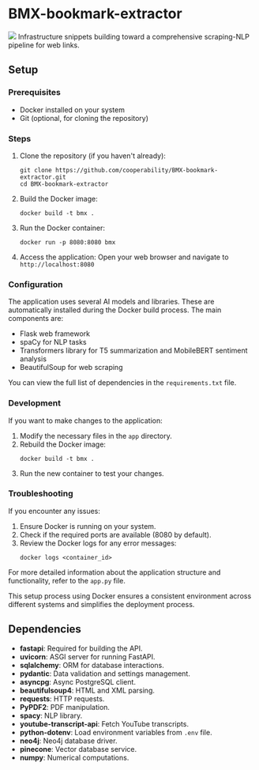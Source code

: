 # BMX-bookmark-extractor

![](https://github.com/cooperability/BMX-bookmark-extractor/blob/main/Screen%20Recording%202023-09-18%20at%201.07.22%20PM.gif)
Infrastructure snippets building toward a comprehensive scraping-NLP pipeline for web links.

## Setup

### Prerequisites
- Docker installed on your system
- Git (optional, for cloning the repository)

### Steps

1. Clone the repository (if you haven't already):
   ```
   git clone https://github.com/cooperability/BMX-bookmark-extractor.git
   cd BMX-bookmark-extractor
   ```

2. Build the Docker image:
   ```
   docker build -t bmx .
   ```

3. Run the Docker container:
   ```
   docker run -p 8080:8080 bmx
   ```

4. Access the application:
   Open your web browser and navigate to `http://localhost:8080`

### Configuration

The application uses several AI models and libraries. These are automatically installed during the Docker build process. The main components are:

- Flask web framework
- spaCy for NLP tasks
- Transformers library for T5 summarization and MobileBERT sentiment analysis
- BeautifulSoup for web scraping

You can view the full list of dependencies in the `requirements.txt` file.

### Development

If you want to make changes to the application:

1. Modify the necessary files in the `app` directory.
2. Rebuild the Docker image:
   ```
   docker build -t bmx .
   ```
3. Run the new container to test your changes.

### Troubleshooting

If you encounter any issues:

1. Ensure Docker is running on your system.
2. Check if the required ports are available (8080 by default).
3. Review the Docker logs for any error messages:
   ```
   docker logs <container_id>
   ```

For more detailed information about the application structure and functionality, refer to the `app.py` file.

This setup process using Docker ensures a consistent environment across different systems and simplifies the deployment process.

## Dependencies

- **fastapi**: Required for building the API.
- **uvicorn**: ASGI server for running FastAPI.
- **sqlalchemy**: ORM for database interactions.
- **pydantic**: Data validation and settings management.
- **asyncpg**: Async PostgreSQL client.
- **beautifulsoup4**: HTML and XML parsing.
- **requests**: HTTP requests.
- **PyPDF2**: PDF manipulation.
- **spacy**: NLP library.
- **youtube-transcript-api**: Fetch YouTube transcripts.
- **python-dotenv**: Load environment variables from `.env` file.
- **neo4j**: Neo4j database driver.
- **pinecone**: Vector database service.
- **numpy**: Numerical computations.